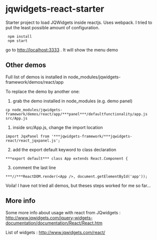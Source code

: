 # jqwidgets-react-starter
   
   Starter project to load JQWidgets inside reactjs. Uses webpack. I tried to put the least possible amount of configuration.
   
     npm install
     npm start
   
go to [http://localhost:3333](http://localhost:3333) . It will show the menu demo 

## Other demos
Full list of demos is installed in node_modules/jqwidgets-framework/demos/react/app
      
To replace the demo by another one:   
   
   1. grab the demo installed in  node_modules (e.g. demo panel)
   
    cp node_modules/jqwidgets-framework/demos/react/app/***panel***/defaultfunctionality/app.js src/App.js

   1. inside src/App.js, change the import location
    
    import JqxPanel from '***jqwidgets-framework/***jqwidgets-react/react_jqxpanel.js';

   2. add the export default keyword to class declaration
    
    ***export default*** class App extends React.Component {

   3. comment the last line 
    
    ***//***ReactDOM.render(<App />, document.getElementById('app'));

Voila! I have not tried all demos, but theses steps worked for me so far... 

## More info
Some more info about usage with react from JQwidgets :
http://www.jqwidgets.com/jquery-widgets-documentation/documentation/React/React.htm

List of widgets :
http://www.jqwidgets.com/react/

